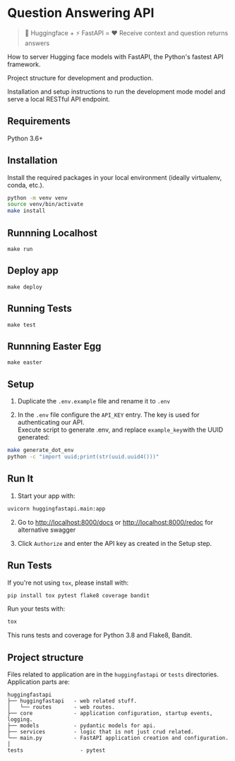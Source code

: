 # Question Answering API
> 🤗 Huggingface + ⚡ FastAPI = ❤️ Receive context and question returns answers


How to server Hugging face models with FastAPI, the Python's fastest API framework. 

Project structure for development and production. 

Installation and setup instructions to 
run the development mode model and serve a local RESTful API endpoint.

## Requirements

Python 3.6+

## Installation
Install the required packages in your local environment (ideally virtualenv, conda, etc.).
<!-- ```bash
pip install -r requirements
```  -->

```sh
python -m venv venv
source venv/bin/activate
make install
```

## Runnning Localhost

`make run`

## Deploy app

`make deploy`

## Running Tests

`make test`

## Runnning Easter Egg

`make easter`


## Setup
1. Duplicate the `.env.example` file and rename it to `.env` 


2. In the `.env` file configure the `API_KEY` entry. The key is used for authenticating our API. <br>
   Execute script to generate .env, and replace `example_key`with the UUID generated:
```bash
make generate_dot_env
python -c "import uuid;print(str(uuid.uuid4()))"

```


## Run It

1. Start your  app with: 
```bash
uvicorn huggingfastapi.main:app
```

2. Go to [http://localhost:8000/docs](http://localhost:8000/docs) or  [http://localhost:8000/redoc](http://localhost:8000/redoc) for alternative swagger
   
3. Click `Authorize` and enter the API key as created in the Setup step.

   
## Run Tests

If you're not using `tox`, please install with:
```bash
pip install tox pytest flake8 coverage bandit
```

Run your tests with: 
```bash
tox
```

This runs tests and coverage for Python 3.8 and Flake8, Bandit.

## Project structure

Files related to application are in the `huggingfastapi` or `tests` directories.
Application parts are:

    huggingfastapi
    ├── huggingfastapi   - web related stuff.
    │   └── routes       - web routes.
    ├── core             - application configuration, startup events, logging.
    ├── models           - pydantic models for api.
    ├── services         - logic that is not just crud related.
    └── main.py          - FastAPI application creation and configuration.
    │
    tests                  - pytest

      